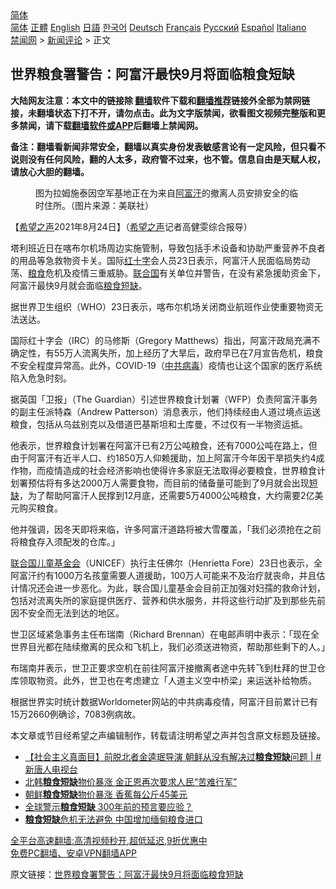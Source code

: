  <!-- 面包屑导航 --> <div class="breadcrumb"><!-- GTranslate: https://gtranslate.io/ -->  <div class="switcher notranslate">  <div class="selected">  <a href="#" onclick="return false;"> 简体</a>  </div>  <div class="option">  <a href="https://www.bannedbook.org" onclick="doGTranslate('zh-CN|zh-CN');jQuery('div.switcher div.selected a').html(jQuery(this).html());return false;" title="简体中文" class="nturl selected"> 简体</a>  <a href="https://www.bannedbook.org/zh-tw/" onclick="doGTranslate('zh-CN|zh-TW');jQuery('div.switcher div.selected a').html(jQuery(this).html());return false;" title="繁體中文" class="nturl"> 正體</a>  <a href="https://www.bannedbook.org/en/" onclick="doGTranslate('zh-CN|en');jQuery('div.switcher div.selected a').html(jQuery(this).html());return false;" title="English" class="nturl"> English</a>  <a href="https://www.bannedbook.org/ja/" onclick="doGTranslate('zh-CN|ja');jQuery('div.switcher div.selected a').html(jQuery(this).html());return false;" title="日本語" class="nturl"> 日語</a>  <a href="https://www.bannedbook.org/ko/" onclick="doGTranslate('zh-CN|ko');jQuery('div.switcher div.selected a').html(jQuery(this).html());return false;" title="한국어" class="nturl"> 한국어</a>  <a href="https://www.bannedbook.org/de/" onclick="doGTranslate('zh-CN|de');jQuery('div.switcher div.selected a').html(jQuery(this).html());return false;" title="Deutsch" class="nturl"> Deutsch</a>  <a href="https://www.bannedbook.org/fr/" onclick="doGTranslate('zh-CN|fr');jQuery('div.switcher div.selected a').html(jQuery(this).html());return false;" title="Français" class="nturl"> Français</a>  <a href="https://www.bannedbook.org/ru/" onclick="doGTranslate('zh-CN|ru');jQuery('div.switcher div.selected a').html(jQuery(this).html());return false;" title="Русский" class="nturl"> Русский</a>  <a href="https://www.bannedbook.org/es/" onclick="doGTranslate('zh-CN|es');jQuery('div.switcher div.selected a').html(jQuery(this).html());return false;" title="Español" class="nturl"> Español</a>  <a href="https://www.bannedbook.org/it/" onclick="doGTranslate('zh-CN|it');jQuery('div.switcher div.selected a').html(jQuery(this).html());return false;" title="Italiano" class="nturl"> Italiano</a>  </div>  </div>      <div class='breadcrumb-sub'><!-- Breadcrumb NavXT 6.3.0 --> <a href="https://www.bannedbook.org/" class="home">禁闻网</a> &gt; <a href="https://www.bannedbook.org/bnews/comments/" class="category">新闻评论</a> &gt; 正文</div></div><h2>世界粮食署警告：阿富汗最快9月将面临粮食短缺</h2> <p class="notice"><b>大陆网友注意：本文中的链接除 <a href="https://github.com/bannedbook/fanqiang" >翻墙</a>软件下载和<a href="https://github.com/killgcd/justmysocks/blob/master/README.md">翻墙推荐</a>链接外全部为禁网链接，未翻墙状态下打不开，请勿点击。此为文字版禁闻，欲看图文视频完整版和更多禁闻，请下载<a href="https://github.com/bannedbook/fanqiang">翻墙软件或APP</a>后翻墙上禁闻网。</p><p>备注：翻墙看新闻非常安全，翻墙以真实身份发表敏感言论有一定风险，但只看不说则没有任何风险，翻的人太多，政府管不过来，也不管。信息自由是天赋人权，请放心大胆的翻墙。</b></p>  <div class="entry"> <figure> <p><figcaption>图为拉姆施泰因空军基地正在为来自<a href="https://www.bannedbook.org/bnews/tag/%e9%98%bf%e5%af%8c%e6%b1%97/" class="st_tag internal_tag" rel="tag" title="标签 阿富汗 下的日志">阿富汗</a>的撤离人员安排安全的临时住所。（图片来源：美联社）</figcaption></figure> <p>【<span class='wp_keywordlink_affiliate'><a href="https://www.soundofhope.org" title="希望之声" target="_blank">希望之声</a></span>2021年8月24日】（<a href="https://www.bannedbook.org/bnews/tag/%e5%b8%8c%e6%9c%9b%e4%b9%8b%e5%a3%b0/" class="st_tag internal_tag" rel="tag" title="标签 希望之声 下的日志">希望之声</a>记者高健雯综合报导）</p> <p>塔利班近日在喀布尔机场周边实施管制，导致包括手术设备和协助严重营养不良者的用品等急救物资卡关。国际<a href="https://www.bannedbook.org/bnews/tag/%E7%BA%A2%E5%8D%81%E5%AD%97/" class="st_tag internal_tag" rel="tag" title="标签 红十字 下的日志">红十字</a>会人员23日表示，阿富汗人民面临局势动荡、<a href="https://www.bannedbook.org/bnews/tag/%E7%B2%AE%E9%A3%9F/" class="st_tag internal_tag" rel="tag" title="标签 粮食 下的日志">粮食</a>危机及疫情三重威胁。<a href="https://www.bannedbook.org/bnews/tag/%e8%81%94%e5%90%88%e5%9b%bd/" class="st_tag internal_tag" rel="tag" title="标签 联合国 下的日志">联合国</a>有关单位并警告，在没有紧急援助资金下，阿富汗最快9月就会面临<a href="https://www.bannedbook.org/bnews/tag/%E7%B2%AE%E9%A3%9F%E7%9F%AD%E7%BC%BA/" class="st_tag internal_tag" rel="tag" title="标签 粮食短缺 下的日志">粮食短缺</a>。</p> <p>据世界卫生组织（WHO）23日表示，喀布尔机场关闭商业航班作业使重要物资无法送达。</p>  <p>国际红十字会（IRC）的马修斯（Gregory Matthews）指出，阿富汗政局充满不确定性，有55万人流离失所，加上经历了大旱后，政府早已在7月宣告危机，粮食不安全程度异常高。此外，COVID-19（<a href="https://www.bannedbook.org/bnews/tag/%e4%b8%ad%e5%85%b1%e7%97%85%e6%af%92/" class="st_tag internal_tag" rel="tag" title="标签 中共病毒 下的日志">中共病毒</a>）疫情也让这个国家的医疗系统陷入危急时刻。</p> <p>据英国「卫报」（The Guardian）引述世界粮食计划署（WFP）负责阿富汗事务的副主任派特森（Andrew Patterson）消息表示，他们持续经由人道过境点运送粮食，包括从乌兹别克以及借道巴基斯坦和土库曼，不过仅有一半物资运抵。</p> <p>他表示，世界粮食计划署在阿富汗已有2万公吨粮食，还有7000公吨在路上，但由于阿富汗有近半人口、约1850万人仰赖援助，加上阿富汗今年因干旱损失约4成作物，而疫情造成的社会经济影响也使得许多家庭无法取得必要粮食，世界粮食计划署预估将有多达2000万人需要食物，而目前的储备量可能到了9月就会出现<a href="https://www.bannedbook.org/bnews/tag/%E7%9F%AD%E7%BC%BA/" class="st_tag internal_tag" rel="tag" title="标签 短缺 下的日志">短缺</a>，为了帮助阿富汗人民撑到12月底，还需要5万4000公吨粮食，大约需要2亿美元购买粮食。</p>  <p>他并强调，因冬天即将来临，许多阿富汗道路将被大雪覆盖，「我们必须抢在之前将粮食存入须配发的仓库。」</p> <p><a href="https://www.bannedbook.org/bnews/tag/%e8%81%94%e5%90%88%e5%9b%bd%e5%84%bf%e7%ab%a5%e5%9f%ba%e9%87%91%e4%bc%9a/" class="st_tag internal_tag" rel="tag" title="标签 联合国儿童基金会 下的日志">联合国儿童基金会</a>（UNICEF）执行主任佛尔（Henrietta Fore）23日也表示，全阿富汗约有1000万名孩童需要人道援助，100万人可能来不及治疗就丧命，并且估计情况还会进一步恶化。为此，联合国儿童基金会目前正加强对妇孺的救命计划，包括对流离失所的家庭提供医疗、营养和供水服务，并将这些行动扩及到那些先前因不安全而无法到达的地区。</p> <p>世卫区域紧急事务主任布瑞南（Richard Brennan）在电邮声明中表示：「现在全世界目光都在陆续撤离的民众和飞机上，我们必须送进物资，帮助那些剩下的人。」</p>  <p>布瑞南并表示，世卫正要求空机在前往阿富汗接撤离者途中先转飞到杜拜的世卫仓库领取物资。此外，世卫也在考虑建立「人道主义空中桥梁」来运送补给物质。</p> <p>根据世界实时统计数据Worldometer网站的中共病毒疫情，阿富汗目前累计已有15万2660例确诊，7083例病故。</p> <p>本文章或节目经希望之声编辑制作，转载请注明希望之声并包含原文标题及链接。 </p>  <ul class='op-related-articles' title='相关阅读'> <li><a href='https://www.bannedbook.org/bnews/bannedvideo/20210819/1609384.html' target='_blank'>【社会主义真面目】前脱北者金逵珉导演 朝鲜从没有解决过<b>粮食短缺</b>问题 | #新唐人电视台</a></li> <li><a href='https://www.bannedbook.org/bnews/worldnews/20210618/1569491.html' target='_blank'>北韩<b>粮食短缺</b>物价暴涨 金正恩再次要求人民“苦难行军”</a></li> <li><a href='https://www.bannedbook.org/bnews/worldnews/20210618/1569218.html' target='_blank'>朝鲜<b>粮食短缺</b>物价暴涨 香蕉每公斤45美元</a></li> <li><a href='https://www.bannedbook.org/bnews/comments/20210602/1558446.html' target='_blank'>全球警示<b>粮食短缺</b> 300年前的预言要应验？</a></li> <li><a href='https://www.bannedbook.org/bnews/comments/20201027/1420718.html' target='_blank'><b>粮食短缺</b>危机无法避免 中国增加缅甸粮食进口</a></li> </ul> <p class="texttj"> <a href="https://github.com/bannedbook/fanqiang/wiki/V2ray%E6%9C%BA%E5%9C%BA" target="_blank">全平台高速翻墙:高清视频秒开,超低延迟,9折优惠中</a><br/> <a href="https://github.com/bannedbook/fanqiang/wiki/%E7%A6%81%E9%97%BB%E7%BD%91%E5%AE%89%E5%8D%93%E7%BF%BB%E5%A2%99%E6%96%B0%E9%97%BBAPP" target="_blank">免费PC翻墙、安卓VPN翻墙APP</a></p><p>原文链接：<a class="src_link"  href="https://www.soundofhope.org/post/538355" target="_blank">世界粮食署警告：阿富汗最快9月将面临粮食短缺</a></p><a name='sharetosocial'></a>  <div style="margin-bottom:5px;padding-bottom:5px;clear:both"> <div id="archive-pix-1" class="banner-ads"> <!-- AuctionX Display platform tag START --> <div id="26318x728x90x621x_ADSLOT2" clicktrack="%%CLICK_URL_ESC%%"></div> <!-- AuctionX Display platform tag END --> </div> <div id="archive-pix-2" class="banner-ads"> <!-- AuctionX Display platform tag START --> <div id="26315x300x250x621x_ADSLOT2" clicktrack="%%CLICK_URL_ESC%%"></div> <!-- AuctionX Display platform tag END --> </div> </div>  <div id="archive-pix-1" class="banner-ads"> <!-- AuctionX Display platform tag START --> <div id="26318x728x90x621x_ADSLOT3" clicktrack="%%CLICK_URL_ESC%%"></div> <!-- AuctionX Display platform tag END --> </div> </div><!--END ENTRY--> 